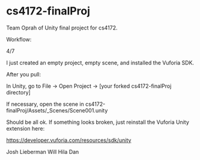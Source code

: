 cs4172-finalProj
================

Team Oprah of Unity final project for cs4172.

Workflow:

4/7

I just created an empty project, empty scene, and installed the Vuforia SDK.

After you pull:

In Unity, go to File -> Open Project -> [your forked cs4172-finalProj directory]

If necessary, open the scene in cs4172-finalProj/Assets/_Scenes/Scene001.unity

Should be all ok.  If something looks broken, just reinstall the Vuforia Unity extension here: 

https://developer.vuforia.com/resources/sdk/unity

Josh Lieberman
Will
Hila
Dan
